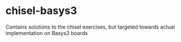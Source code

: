 # chisel-basys3
Contains solutions to the chisel exercises, but targeted towards actual implementation on Basys3 boards
